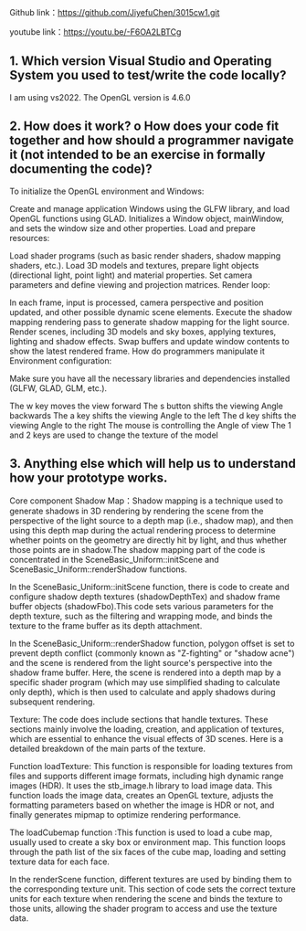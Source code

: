Github link：https://github.com/JiyefuChen/3015cw1.git

youtube link：https://youtu.be/-F6OA2LBTCg

## 1. Which version Visual Studio and Operating System you used to test/write the code  locally?

I am using vs2022. The OpenGL version is 4.6.0

## 2. How does it work? o How does your code fit together and how should a programmer  navigate it (not intended to be an exercise in formally documenting the code)? 



To initialize the OpenGL environment and Windows:

Create and manage application Windows using the GLFW library, and load OpenGL functions using GLAD.
Initializes a Window object, mainWindow, and sets the window size and other properties.
Load and prepare resources:

Load shader programs (such as basic render shaders, shadow mapping shaders, etc.).
Load 3D models and textures, prepare light objects (directional light, point light) and material properties.
Set camera parameters and define viewing and projection matrices.
Render loop:

In each frame, input is processed, camera perspective and position updated, and other possible dynamic scene elements.
Execute the shadow mapping rendering pass to generate shadow mapping for the light source.
Render scenes, including 3D models and sky boxes, applying textures, lighting and shadow effects.
Swap buffers and update window contents to show the latest rendered frame.
How do programmers manipulate it
Environment configuration:

Make sure you have all the necessary libraries and dependencies installed (GLFW, GLAD, GLM, etc.).



The w key moves the view forward
The s button shifts the viewing Angle backwards
The a key shifts the viewing Angle to the left
The d key shifts the viewing Angle to the right
The mouse is controlling the Angle of view
The 1 and 2 keys are used to change the texture of the model

## 3. Anything else which will help us to understand how your prototype works. 

Core component
Shadow Map：Shadow mapping is a technique used to generate shadows in 3D rendering by rendering the scene from the perspective of the light source to a depth map (i.e., shadow map), and then using this depth map during the actual rendering process to determine whether points on the geometry are directly hit by light, and thus whether those points are in shadow.The shadow mapping part of the code is concentrated in the SceneBasic_Uniform::initScene and SceneBasic_Uniform::renderShadow functions. 

In the SceneBasic_Uniform::initScene function, there is code to create and configure shadow depth textures (shadowDepthTex) and shadow frame buffer objects (shadowFbo).This code sets various parameters for the depth texture, such as the filtering and wrapping mode, and binds the texture to the frame buffer as its depth attachment.

In the SceneBasic_Uniform::renderShadow function, polygon offset is set to prevent depth conflict (commonly known as "Z-fighting" or "shadow acne") and the scene is rendered from the light source's perspective into the shadow frame buffer. Here, the scene is rendered into a depth map by a specific shader program (which may use simplified shading to calculate only depth), which is then used to calculate and apply shadows during subsequent rendering.

Texture: The code does include sections that handle textures. These sections mainly involve the loading, creation, and application of textures, which are essential to enhance the visual effects of 3D scenes. Here is a detailed breakdown of the main parts of the texture. 

Function loadTexture: This function is responsible for loading textures from files and supports different image formats, including high dynamic range images (HDR). It uses the stb_image.h library to load image data. This function loads the image data, creates an OpenGL texture, adjusts the formatting parameters based on whether the image is HDR or not, and finally generates mipmap to optimize rendering performance.

The loadCubemap function :This function is used to load a cube map, usually used to create a sky box or environment map. This function loops through the path list of the six faces of the cube map, loading and setting texture data for each face.

In the renderScene function, different textures are used by binding them to the corresponding texture unit. This section of code sets the correct texture units for each texture when rendering the scene and binds the texture to those units, allowing the shader program to access and use the texture data.
